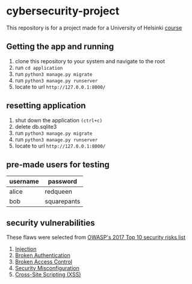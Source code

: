 # cybersecurity-project
This repository is for a project made for a University of Helsinki [course](https://cybersecuritybase.mooc.fi/)

## Getting the app and running
1. clone this repository to your system and navigate to the root
2. run `cd application`
3. run `python3 manage.py migrate`
4. run `python3 manage.py runserver`
5. locate to url `http://127.0.0.1:8000/`

## resetting application
1. shut down the application `(ctrl+c)`
2. delete db.sqlite3
3. run `python3 manage.py migrate`
4. run `python3 manage.py runserver`
5. locate to url `http://127.0.0.1:8000/`

## pre-made users for testing
| username | password    |
| -------- | ----------- |
| alice    | redqueen    |
| bob      | squarepants |

## security vulnerabilities
These flaws were selected from [OWASP's 2017 Top 10 security risks list](https://owasp.org/www-project-top-ten/2017/Top_10)

1. [Injection](https://owasp.org/www-project-top-ten/2017/A1_2017-Injection)
2. [Broken Authentication](https://owasp.org/www-project-top-ten/2017/A2_2017-Broken_Authentication)
3. [Broken Access Control](https://owasp.org/www-project-top-ten/2017/A5_2017-Broken_Access_Control)
4. [Security Misconfiguration](https://owasp.org/www-project-top-ten/2017/A6_2017-Security_Misconfiguration)
5. [Cross-Site Scripting (XSS)](https://owasp.org/www-project-top-ten/2017/A7_2017-Cross-Site_Scripting_(XSS))